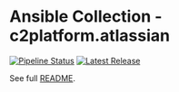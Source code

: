 # Ansible Collection - c2platform.atlassian

[![Pipeline Status](https://gitlab.com/c2platform/ansible-collection-atlassian/badges/master/pipeline.svg?style=flat-square&key_text=Pipeline+Status&key_width=90)](https://gitlab.com/c2platform/ansible-collection-atlassian/-/pipelines) [![Latest Release](https://gitlab.com/c2platform/ansible-collection-atlassian/-/badges/release.svg?style=flat-square)](https://gitlab.com/c2platform/ansible-collection-atlassian/-/pipelines)

See full [README](https://gitlab.com/c2platform/ansible-collection-atlassian/-/blob/master/README.md).
